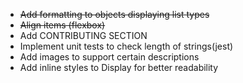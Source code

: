 - ~~Add formatting to objects displaying list types~~
- ~~Align items (flexbox)~~
- Add CONTRIBUTING SECTION
- Implement unit tests to check length of strings(jest)
- Add images to support certain descriptions
- Add inline styles to Display for better readability
